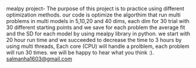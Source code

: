 mealpy project-
The purpose of this project is to practice using different optimization methods.
our code is optimize the algorthim that run multi problems in multi models in 5,10,20 and 40 dims, each dim for 30 trial with 30 different starting points and we save for each problem the average fit and the SD for each model by using mealpy library in python.
we start with 20 hour run time and we succeeded to decrease the time to 3 hours by using multi threads, Each core (CPU) will handle a prolblem, each problem will run 30 times.
we will be happy to hear what you think :).
salmanha1603@gmail.com
